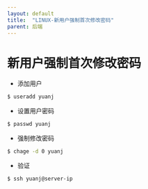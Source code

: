 ```yaml
---
layout: default
title:  "LINUX-新用户强制首次修改密码"
parent: 后端
---
```


# 新用户强制首次修改密码

- 添加用户
```bash
$ useradd yuanj
```
- 设置用户密码
```bash
$ passwd yuanj
```
- 强制修改密码
```bash
$ chage -d 0 yuanj
```

- 验证
```bash
$ ssh yuanj@server-ip
```

